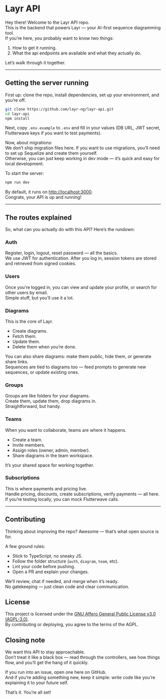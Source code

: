 
# Layr API

Hey there! Welcome to the Layr API repo.  
This is the backend that powers Layr — your AI-first sequence diagramming tool.  
If you’re here, you probably want to know two things:  
1. How to get it running.  
2. What the api endpoints are available and what they actually do.  

Let’s walk through it together.

---

## Getting the server running

First up: clone the repo, install dependencies, set up your environment, and you’re off.

```bash
git clone https://github.com/layr-ng/layr-api.git
cd layr-api
npm install
```

Next, copy `.env.example` to `.env` and fill in your values (DB URL, JWT secret, Flutterwave keys if you want to test payments).

Now, about migrations:  
We don’t ship migration files here. If you want to use migrations, you’ll need to set up Sequelize and create them yourself.  
Otherwise, you can just keep working in dev mode — it’s quick and easy for local development.

To start the server:

```bash
npm run dev
```

By default, it runs on [http://localhost:3000](http://localhost:3000).  
Congrats, your API is up and running!

---

## The routes explained

So, what can you actually do with this API? Here’s the rundown:

### Auth

Register, login, logout, reset password — all the basics.  
We use JWT for authentication. After you log in, session tokens are stored and retrieved from signed cookies.

### Users

Once you’re logged in, you can view and update your profile, or search for other users by email.  
Simple stuff, but you’ll use it a lot.

### Diagrams

This is the core of Layr.

* Create diagrams.
* Fetch them.
* Update them.
* Delete them when you’re done.

You can also share diagrams: make them public, hide them, or generate share links.  
Sequences are tied to diagrams too — feed prompts to generate new sequences, or update existing ones.

### Groups

Groups are like folders for your diagrams.  
Create them, update them, drop diagrams in.  
Straightforward, but handy.

### Teams

When you want to collaborate, teams are where it happens.

* Create a team.
* Invite members.
* Assign roles (owner, admin, member).
* Share diagrams in the team workspace.

It’s your shared space for working together.

### Subscriptions

This is where payments and pricing live.  
Handle pricing, discounts, create subscriptions, verify payments — all here.  
If you’re testing locally, you can mock Flutterwave calls.

---

## Contributing

Thinking about improving the repo? Awesome — that’s what open source is for.

A few ground rules:

* Stick to TypeScript, no sneaky JS.
* Follow the folder structure (`auth`, `diagram`, `team`, etc).
* Lint your code before pushing.
* Open a PR and explain your changes.

We’ll review, chat if needed, and merge when it’s ready.  
No gatekeeping — just clean code and clear communication.



## License
 This project is licensed under the [GNU Affero General Public License v3.0 (AGPL-3.0)](https://www.gnu.org/licenses/agpl-3.0.html).  
By contributing or deploying, you agree to the terms of the AGPL.


## Closing note

We want this API to stay approachable.  
Don’t treat it like a black box — read through the controllers, see how things flow, and you’ll get the hang of it quickly.

If you run into an issue, open one here on GitHub.  
And if you’re adding something new, keep it simple: write code like you’re explaining it to your future self.

That’s it. You’re all set!

